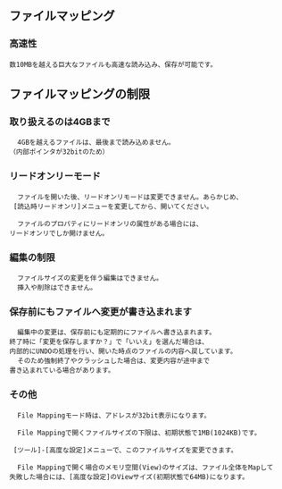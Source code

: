 ## ファイルマッピング

### 高速性

    数10MBを越える巨大なファイルも高速な読み込み、保存が可能です。

## ファイルマッピングの制限

### 取り扱えるのは4GBまで

      4GBを越えるファイルは、最後まで読み込めません。
    （内部ポインタが32bitのため）

### リードオンリーモード

      ファイルを開いた後、リードオンリモードは変更できません。あらかじめ、
     [読込時リードオンリ]メニューを変更してから、開いてください。

      ファイルのプロパティにリードオンリの属性がある場合には、
    リードオンリでしか開けません。

### 編集の制限

      ファイルサイズの変更を伴う編集はできません。
      挿入や削除はできません。

### 保存前にもファイルへ変更が書き込まれます

      編集中の変更は、保存前にも定期的にファイルへ書き込まれます。
    終了時に「変更を保存しますか？」で「いいえ」を選んだ場合は、
    内部的にUNDOの処理を行い、開いた時点のファイルの内容へ戻しています。
      そのため強制終了やクラッシュした場合は、変更内容が途中まで
    書き込まれている場合があります。

### その他

      File Mappingモード時は、アドレスが32bit表示になります。

      File Mappingで開くファイルサイズの下限は、初期状態で1MB(1024KB)です。

     [ツール]-[高度な設定]メニューで、このファイルサイズを変更できます。

      File Mappingで開く場合のメモリ空間(View)のサイズは、ファイル全体をMapして
    失敗した場合には、[高度な設定]のViewサイズ(初期状態で64MB)になります。
